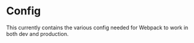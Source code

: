 # Config

This currently contains the various config needed for Webpack to work in both dev and production.
